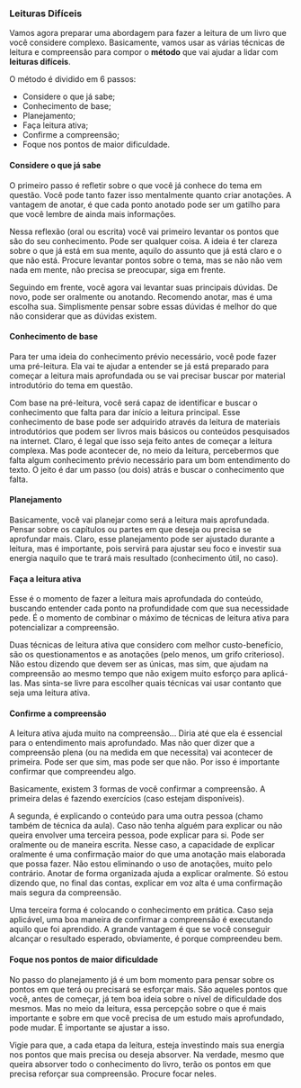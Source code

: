 ### Leituras Difíceis

Vamos agora preparar uma abordagem para fazer a leitura de um livro que você considere complexo. Basicamente, vamos usar as várias técnicas de leitura e compreensão para compor o **método** que vai ajudar a lidar com **leituras difíceis**.

O método é dividido em 6 passos:

* Considere o que já sabe;
* Conhecimento de base;
* Planejamento;
* Faça leitura ativa;
* Confirme a compreensão;
* Foque nos pontos de maior dificuldade.

#### Considere o que já sabe

O primeiro passo é refletir sobre o que você já conhece do tema em questão. Você pode tanto fazer isso mentalmente quanto criar anotações. A vantagem de anotar, é que cada ponto anotado pode ser um gatilho para que você lembre de ainda mais informações.

Nessa reflexão (oral ou escrita) você vai primeiro levantar os pontos que são do seu conhecimento. Pode ser qualquer coisa. A ideia é ter clareza sobre o que já está em sua mente, aquilo do assunto que já está claro e o que não está. Procure levantar pontos sobre o tema, mas se não não vem nada em mente, não precisa se preocupar, siga em frente.

Seguindo em frente, você agora vai levantar suas principais dúvidas. De novo, pode ser oralmente ou anotando. Recomendo anotar, mas é uma escolha sua. Simplismente pensar sobre essas dúvidas é melhor do que não considerar que as dúvidas existem.

#### Conhecimento de base

Para ter uma ideia do conhecimento prévio necessário, você pode fazer uma pré-leitura. Ela vai te ajudar a entender se já está preparado para começar a leitura mais aprofundada ou se vai precisar buscar por material introdutório do tema em questão.

Com base na pré-leitura, você será capaz de identificar e buscar o conhecimento que falta para dar início a leitura principal. Esse conhecimento de base pode ser adquirido através da leitura de materiais introdutórios que podem ser livros mais básicos ou conteúdos pesquisados na internet. Claro, é legal que isso seja feito antes de começar a leitura complexa. Mas pode acontecer de, no meio da leitura, percebermos que falta algum conhecimento prévio necessário para um bom entendimento do texto. O jeito é dar um passo (ou dois) atrás e buscar o conhecimento que falta.

#### Planejamento

Basicamente, você vai planejar como será a leitura mais aprofundada. Pensar sobre os capítulos ou partes em que deseja ou precisa se aprofundar mais. Claro, esse planejamento pode ser ajustado durante a leitura, mas é importante, pois servirá para ajustar seu foco e investir sua energia naquilo que te trará mais resultado (conhecimento útil, no caso).

#### Faça a leitura ativa

Esse é o momento de fazer a leitura mais aprofundada do conteúdo, buscando entender cada ponto na profundidade com que sua necessidade pede. É o momento de combinar o máximo de técnicas de leitura ativa para potencializar a compreensão.

Duas técnicas de leitura ativa que considero com melhor custo-benefício, são os questionamentos e as anotações (pelo menos, um grifo criterioso). Não estou dizendo que devem ser as únicas, mas sim, que ajudam na compreensão ao mesmo tempo que não exigem muito esforço para aplicá-las. Mas sinta-se livre para escolher quais técnicas vai usar contanto que seja uma leitura ativa.

#### Confirme a compreensão

A leitura ativa ajuda muito na compreensão... Diria até que ela é essencial para o entendimento mais aprofundado. Mas não quer dizer que a compreensão plena (ou na medida em que necessita) vai acontecer de primeira. Pode ser que sim, mas pode ser que não. Por isso é importante confirmar que compreendeu algo.

Basicamente, existem 3 formas de você confirmar a compreensão. A primeira delas é fazendo exercícios (caso estejam disponíveis).

A segunda, é explicando o conteúdo para uma outra pessoa (chamo também de técnica da aula). Caso não tenha alguém para explicar ou não queira envolver uma terceira pessoa, pode explicar para si. Pode ser oralmente ou de maneira escrita. Nesse caso, a capacidade de explicar oralmente é uma confirmação maior do que uma anotação mais elaborada que possa fazer. Não estou eliminando o uso de anotações, muito pelo contrário. Anotar de forma organizada ajuda a explicar oralmente. Só estou dizendo que, no final das contas, explicar em voz alta é uma confirmação mais segura da compreensão. 

Uma terceira forma é colocando o conhecimento em prática. Caso seja aplicável, uma boa maneira de confirmar a compreensão é executando aquilo que foi aprendido. A grande vantagem é que se você conseguir alcançar o resultado esperado, obviamente, é porque compreendeu bem.

#### Foque nos pontos de maior dificuldade

No passo do planejamento já é um bom momento para pensar sobre os pontos em que terá ou precisará se esforçar mais. São aqueles pontos que você, antes de começar, já tem boa ideia sobre o nível de dificuldade dos mesmos. Mas no meio da leitura, essa percepção sobre o que é mais importante e sobre em que você precisa de um estudo mais aprofundado, pode mudar. É importante se ajustar a isso.

Vigie para que, a cada etapa da leitura, esteja investindo mais sua energia nos pontos que mais precisa ou deseja absorver. Na verdade, mesmo que queira absorver todo o conhecimento do livro, terão os pontos em que precisa reforçar sua compreensão. Procure focar neles.
